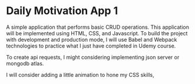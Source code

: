 # Daily Motivation App 1

A simple application that performs basic CRUD operations. This application will be implemented using HTML, CSS, and Javascript. To build the project with development and production mode, I will use Babel and Webpack technologies to practice what I just have completed in Udemy course. 

To create api requests, I might considering implementing json server or mongodb atlas.


I will consider adding a little animation to hone my CSS skills, 